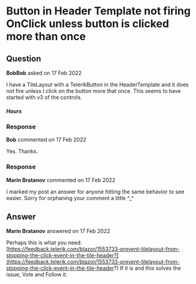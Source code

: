 # Button in Header Template not firing OnClick unless button is clicked more than once

## Question

**BobBob** asked on 17 Feb 2022

I have a TileLayout with a TelerikButton in the HeaderTemplate and it does not fire unless I click on the button more that once. This seems to have started with v3 of the controls. <TileLayoutItem ColSpan="13" RowSpan="12" Class="scrollableTile"> <HeaderTemplate> <h5 class="k-card-title d-inline-block"> Hours </h5> <TelerikButton Class="float-end" Icon="save" Title="Save" OnClick="SaveHoursAsync"> </TelerikButton> </HeaderTemplate> <Content> </Content> </TileLayoutItem>

### Response

**Bob** commented on 17 Feb 2022

Yes. Thanks.

### Response

**Marin Bratanov** commented on 17 Feb 2022

I marked my post an answer for anyone hitting the same behavior to see easier. Sorry for orphaning your comment a little ^_^

## Answer

**Marin Bratanov** answered on 17 Feb 2022

Perhaps this is what you need: [https://feedback.telerik.com/blazor/1553733-prevent-tilelayout-from-stopping-the-click-event-in-the-tile-header?](https://feedback.telerik.com/blazor/1553733-prevent-tilelayout-from-stopping-the-click-event-in-the-tile-header?) If it is and this solves the issue, Vote and Follow it.
